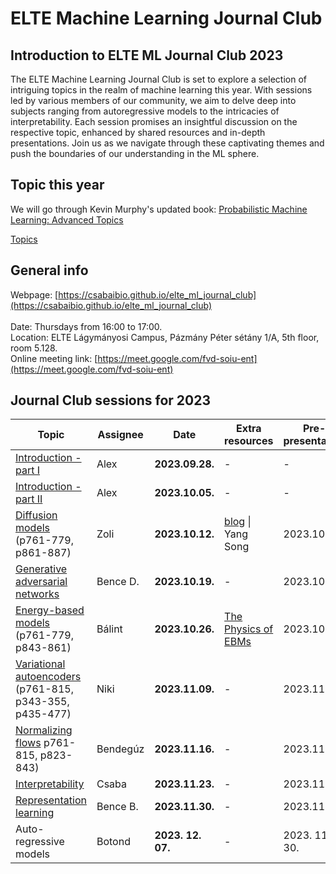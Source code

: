 # ELTE Machine Learning Journal Club

## Introduction to ELTE ML Journal Club 2023

The ELTE Machine Learning Journal Club is set to explore a selection of intriguing topics in the realm of machine learning this year. With sessions led by various members of our community, we aim to delve deep into subjects ranging from autoregressive models to the intricacies of interpretability. Each session promises an insightful discussion on the respective topic, enhanced by shared resources and in-depth presentations. Join us as we navigate through these captivating themes and push the boundaries of our understanding in the ML sphere.

## Topic this year

We will go through Kevin Murphy's updated book: [Probabilistic Machine Learning: Advanced Topics](https://probml.github.io/pml-book/book2.html)

[Topics](https://docs.google.com/spreadsheets/d/1D7IOLMWKjIejQbe4vrlD-8T11quihJInTaMmgtlMdtU/edit#gid=0)

## General info

Webpage: [https://csabaibio.github.io/elte_ml_journal_club](https://csabaibio.github.io/elte_ml_journal_club) <br>
<br>
Date: Thursdays from 16:00 to 17:00. <br>
Location: ELTE Lágymányosi Campus, Pázmány Péter sétány 1/A, 5th floor, room 5.128. <br>
Online meeting link: [https://meet.google.com/fvd-soiu-ent](https://meet.google.com/fvd-soiu-ent) <br>

## Journal Club sessions for 2023

| Topic | Assignee | Date | Extra resources | Pre-presentation |
|-------|----------|------|-----------------|--------------|
| [Introduction - part I](https://docs.google.com/presentation/d/1Xa52kHUG9uDP8u9I0prwXoGlFzCpNzCU_c0G4zgPOfU/edit?usp=sharing) | Alex | **2023.09.28.** | - | - |
| [Introduction - part II](https://docs.google.com/presentation/d/1Xa52kHUG9uDP8u9I0prwXoGlFzCpNzCU_c0G4zgPOfU/edit?usp=sharing) | Alex | **2023.10.05.** | - | - |
| [Diffusion models](https://docs.google.com/presentation/d/1gA43mItH6IFGgo3d6H6iYQZye5AZx6Q1UIy2lAbM20U/edit?usp=sharing)<br>(p761-779, p861-887) | Zoli | **2023.10.12.** | [blog](#) \| Yang Song | 2023.10.04. |
| [Generative adversarial networks](https://docs.google.com/presentation/d/1XMTF1zOUxqsgxPrEyRQe_wTd_sw9srZ4PXpcsYcPd2g/edit?usp=sharing) | Bence D. | **2023.10.19.** | - | 2023.10.11. |
| [Energy-based models](https://docs.google.com/presentation/d/1-s-QZeisUcqUFmYTz5tpwwqp7xWgR1KJ/edit?usp=sharing&ouid=113919100217127339445&rtpof=true&sd=true) (p761-779, p843-861) | Bálint | **2023.10.26.** | [The Physics of EBMs](https://physicsofebm.github.io/) | 2023.10.18. |
| [Variational autoencoders](https://docs.google.com/presentation/d/1wnWS2tyu6uoezZOOYq1RE18WqTK28D23UlOiNXvwP30/edit?pli=1#slide=id.p) (p761-815, p343-355, p435-477) | Niki | **2023.11.09.** | - | 2023.11.02. |
| [Normalizing flows](https://docs.google.com/presentation/d/1YGJTT5D9bgr3o8dv401I8aazhA_qvnhmjdpml91RY5o/edit?usp=sharing) p761-815, p823-843) | Bendegúz | **2023.11.16.** | - | 2023.11.08. |
| [Interpretability](https://docs.google.com/presentation/d/14_b0izGRtpV_F3XyU0na0XR0iik3eXTr/edit?usp=sharing&ouid=106284766092831291178&rtpof=true&sd=true) | Csaba | **2023.11.23.** | - | 2023.11.15. |
| [Representation learning](https://docs.google.com/presentation/d/1CfOTIJ3JiKq5_VPPk7VqWrtb-NDAoexQ6B0gFqSM8Pk/edit?usp=sharing) | Bence B. | **2023.11.30.** | - | 2023.11.22. |
| Auto-regressive models | Botond | **2023. 12. 07.** | - | 2023. 11. 30.|



